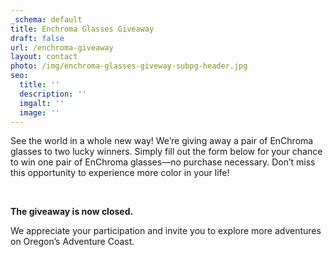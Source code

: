 ```yaml
---
_schema: default
title: Enchroma Glasses Giveaway
draft: false
url: /enchroma-giveaway
layout: contact
photo: /img/enchroma-glasses-giveway-subpg-header.jpg
seo:
  title: ''
  description: ''
  imgalt: ''
  image: ''
---
```

See the world in a whole new way! We’re giving away a pair of EnChroma glasses to two lucky winners. Simply fill out the form below for your chance to win one pair of EnChroma glasses—no purchase necessary. Don’t miss this opportunity to experience more color in your life!

&nbsp;

**The giveaway is now closed.**

We appreciate your participation and invite you to explore more adventures on Oregon’s Adventure Coast.